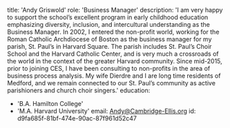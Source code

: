 title: 'Andy Griswold'
role: 'Business Manager'
description: 'I am very happy to support the school’s excellent program in early childhood education emphasizing diversity, inclusion, and intercultural understanding as the Business Manager. In 2002, I entered the non-profit world, working for the Roman Catholic Archdiocese of Boston as the business manager for my parish, St. Paul’s in Harvard Square. The parish includes St. Paul’s Choir School and the Harvard Catholic Center, and is very much a crossroads of the world in the context of the greater Harvard community. Since mid-2015, prior to joining CES, I have been consulting to non-profits in the area of business process analysis. My wife Dierdre and I are long time residents of Medford, and we remain connected to our St. Paul’s community as active parishioners and church choir singers.'
education:
  - 'B.A. Hamilton College'
  - 'M.A. Harvard University'
email: Andy@Cambridge-Ellis.org
id: d9fa685f-81bf-474e-90ac-87f961d52c47
